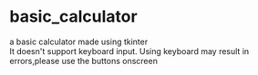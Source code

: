 # basic_calculator
a basic calculator made using tkinter\
It doesn't support keyboard input. Using keyboard may result in errors,please use the buttons onscreen

